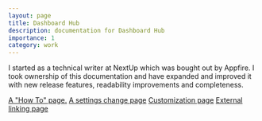 ```yaml
---
layout: page
title: Dashboard Hub
description: documentation for Dashboard Hub
importance: 1
category: work
---
```


I started as a technical writer at NextUp which was bought out by Appfire. I took ownership of this documentation and have expanded and improved it with new release features, readability improvements and completeness.

<a href="https://appfire.atlassian.net/wiki/spaces/RDD/pages/1069711378/How+to+set+the+default+maximum+issue+limit">A "How To" page.</a>
<a href="https://appfire.atlassian.net/wiki/spaces/RDD/pages/1157562476/Change+Dashboard+Owner
">A settings change page</a>
<a href="https://appfire.atlassian.net/wiki/spaces/RDD/pages/1069809700/monday.com+Custom+Charts
">Customization page</a>
<a href="https://appfire.atlassian.net/wiki/spaces/RDD/pages/1209073695/External+Page
">External linking page</a>
